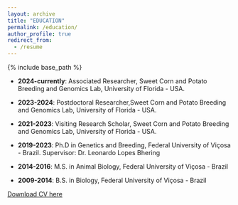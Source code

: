 ```yaml
---
layout: archive
title: "EDUCATION"
permalink: /education/
author_profile: true
redirect_from:
  - /resume
---
```


{% include base_path %}

* **2024-currently**: Associated Researcher, Sweet Corn and Potato Breeding and Genomics Lab, University of Florida - USA. 
  
* **2023-2024**: Postdoctoral Researcher,Sweet Corn and Potato Breeding and Genomics Lab, University of Florida - USA. 

* **2021-2023**: Visiting Research Scholar, Sweet Corn and Potato Breeding and Genomics Lab, University of Florida - USA. 

* **2019-2023**: Ph.D in Genetics and Breeding, Federal University of Viçosa - Brazil. Supervisor: Dr. Leonardo Lopes Bhering

* **2014-2016**: M.S. in Animal Biology, Federal University of Viçosa - Brazil

* **2009-2014**: B.S. in Biology, Federal University of Viçosa - Brazil





[Download CV here](https://github.com/marcopxt/marcopxt.github.io/blob/master/files/MPeixotoCV.pdf)




